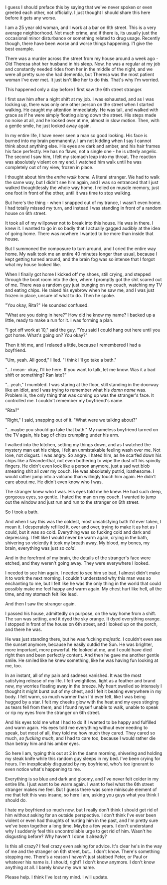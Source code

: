 I guess I should preface this by saying that we've never spoken or even greeted each other, not officially. I just thought I should share this here before it gets any worse.


I am a 25 year old woman, and I work at a bar on 6th street. This is a very average neighborhood. Not much crime, and if there is, its usually just the occasional minor disturbance or something related to drug usage. Recently though, there have been worse and worse things happening. I'l give the best example. 


There was a murder across the street from my house around a week ago - Old Theresa shot her husband in his sleep. Now, he was a regular at my job and constantly needed rides from her in the middle of the night, and we were all pretty sure she had dementia, but Theresa was the most patient woman I've ever met. It just isn't like her to do this. That's why I'm worried.


This happened only a day before I first saw the 6th street stranger. 


I first saw him after a night shift at my job. I was exhausted, and as I was locking up, there was only one other person on the street when I started walking. He caught my attention immediately. He was tall, and walked with grace as if he were simply floating along down the street. His steps made no noise at all, and he looked over at me, almost in slow motion. Then, with a gentle smile, he just looked away again.


In my entire life, I have never seen a man so good looking. His face is burned into my brain permanently. I am not kidding when I say I cannot think about anything else. His eyes are dark and amber, and his hair frames his face perfectly. He has no flaws, not a single one - he is utterly angelic. The second I saw him, I felt my stomach leap into my throat. The reaction was absolutely violent on my end. I watched him walk until he was completely out of my view, frozen in place. 


I thought about him the *entire walk home.* A literal stranger. We had to walk the same way, but I didn't see him again, and I was so entranced that I just walked thoughtlessly the whole way home. I relied on muscle memory, just one foot in front of the other, until it was time to stop walking. 


But here's the thing - when I snapped out of my trance, I wasn't even home. I had totally missed my turn, and instead I was standing in front of a random house on 6th street. 


It took all of my willpower not to break into this house. He was in there. I knew it. I wanted to go in so badly that I actually gagged audibly at the idea of going home. There was nowhere I wanted to be more than inside that house. 


But I summoned the composure to turn around, and I cried the entire way home. My walk took me an entire 40 minutes longer than usual, because I kept getting turned around, and the brain fog was so intense that I forgot what my house looked like. 


When I finally got home I kicked off my shoes, still crying, and stepped through the boot room into the den, where I promptly got the shit scared out of me. There was a random guy just lounging on my couch, watching my TV and eating chips. He raised his eyebrow when he saw me, and I was just frozen in place, unsure of what to do. Then he spoke. 


"You okay, Rita?" He sounded confused.


"What are you doing in here?" How did he know my name? I backed up a little, ready to make a run for it. I was forming a plan. 


"I got off work at 10," said the guy. "You said I could hang out here until you got home. What's going on? You okay?"


Then it hit me, and I relaxed a little, because I remembered I had a boyfriend. 


"Um, yeah. All good," I lied. "I think I'll go take a bath."


"...I mean- okay, I'll be here. If you want to talk, let me know. Was it a bad shift or something? Ran late?"


"...yeah," I mumbled. I was staring at the floor, still standing in the doorway like an idiot, and I was trying to remember what his *damn name* was. Problem is, the only thing that was coming up was the stranger's face. It controlled me. I couldn't remember my boyfriend's name.


"Rita?"


"Right," I said, snapping out of it. "What were we talking about?" 


"...maybe you should go take that bath." My nameless boyfriend turned on the TV again, his bag of chips crumpling under his arm. 


I walked into the kitchen, setting my things down, and as I watched the mystery man eat his chips, I felt an unmistakable feeling wash over me. Not love, not disgust. I was angry. *So* angry. I hated him, as he scarfed down his chips like a Neanderthal, not even bothering to wipe the dust off his spindly fingers. He didn't even look like a person anymore, just a sad wet blob smearing shit all over my couch. He was absolutely putrid, loathesome. I would rather jump into a volcano than willingly touch him again. He didn't care about me. He didn't even know who I was. 


The stranger knew who I was. His eyes told me he knew. He had such deep, gorgeous eyes, so gentle. I hated the man on my couch. I wanted to jump out the window and just run and run to the stranger on 6th street. 


So I took a bath. 


And when I say this was the coldest, most unsatisfying bath I'd ever taken, I mean it. I desperately refilled it, over and over, trying to make it as hot as I could, but it was so cold. Everything was so fucking cold and dark and depressing. I felt like I would never be warm again, crying in the bath, shivering so violently it took my breath away. My blood, my bones, my brain, everything was just so *cold*. 


And in the forefront of my brain, the details of the stranger's face were etched, and they weren't going away. They were everywhere I looked. 


I needed to see him again. I needed to see him so bad, I almost didn't make it to work the next morning. I couldn't understand why this man was so enchanting to me, but I felt like he was the only thing in the world that could possibly make me feel happy and warm again. My chest hurt like hell, all the time, and my stomach felt like lead. 


And then I saw the stranger again. 


I passed his house, admittedly on purpose, on the way home from a shift. The sun was setting, and it dyed the sky orange. It dyed everything orange. I stopped in front of the house on 6th street, and I looked up on the porch, and there he was. 


He was just standing there, but he was fucking *majestic*. I couldn't even see the sunset anymore, because he easily outdid the Sun. He was brighter, more important, more powerful. He looked at me, and I could have died right then and been perfectly content. And then he gave me another gentle smile. He smiled like he knew something, like he was having fun looking at me, too.


In an instant, all of my pain and sadness vanished. It was the most satisfying release of my life. I felt weightless, light as a feather and brand new, my worries floating away in the breeze. My heart swelled so intensely I thought it might burst out of my chest, and I felt it beating everywhere in my body. I felt warm, so much warmer than I'd ever felt, like I was being hugged by a star. I felt my cheeks glow with the heat and my eyes stinging as tears fell from them, and I found myself unable to walk, unable to speak or rip my eyes from the stranger on 6th street. 


And his eyes told me what I had to do if I wanted to be happy and fulfilled and warm again. His eyes told me everything without ever needing to speak, but most of all, they told me how much they cared. They cared so much, *so fucking much*, and I had to care too, because I would rather die than betray him and his amber eyes. 


So here I am, typing this out at 2 in the damn morning, shivering and holding my steak knife while this random guy sleeps in my bed. I've been crying for hours. I'm inexplicably disgusted by my boyfriend, who's too ignorant to even notice what's happening to me.


Everything is so blue and dark and gloomy, and I've never felt colder in my entire life. I just want to be warm again. I want to feel what the 6th street stranger makes me feel. But I guess there was some miniscule element of me that felt this was insane, so here I am, asking you guys what you think I should do. 


I hate my boyfriend so much now, but I really don't think I should get rid of him without asking for an outside perspective. I don't think I've ever been violent or even had thoughts of hurting him in the past, and I'm pretty sure we've been together a long time. Maybe a few years. I don't understand why I suddenly feel this uncontrollable urge to get rid of him. Wasn't he disgusting before? Why haven't I done it already?


Is this all crazy? I feel crazy even asking for advice. It's clear he's in the way of me and the stranger on 6th street, but... I don't know. There's something stopping me. There's a reason I haven't just stabbed Peter, or Paul or whatever his name is. I should, right? I don't know anymore. I don't know anything at all. I barely know my own name. 


Please help. I think I've lost my mind. I will update.